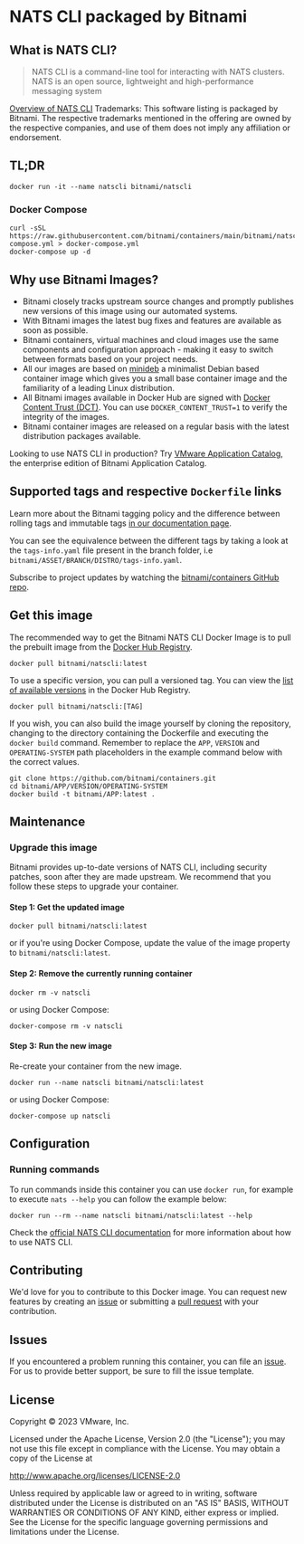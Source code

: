 # NATS CLI packaged by Bitnami

## What is NATS CLI?

> NATS CLI is a command-line tool for interacting with NATS clusters. NATS is an open source, lightweight and high-performance messaging system

[Overview of NATS CLI](https://nats.io/)
Trademarks: This software listing is packaged by Bitnami. The respective trademarks mentioned in the offering are owned by the respective companies, and use of them does not imply any affiliation or endorsement.

## TL;DR

```console
docker run -it --name natscli bitnami/natscli
```

### Docker Compose

```console
curl -sSL https://raw.githubusercontent.com/bitnami/containers/main/bitnami/natscli/docker-compose.yml > docker-compose.yml
docker-compose up -d
```

## Why use Bitnami Images?

- Bitnami closely tracks upstream source changes and promptly publishes new versions of this image using our automated systems.
- With Bitnami images the latest bug fixes and features are available as soon as possible.
- Bitnami containers, virtual machines and cloud images use the same components and configuration approach - making it easy to switch between formats based on your project needs.
- All our images are based on [minideb](https://github.com/bitnami/minideb) a minimalist Debian based container image which gives you a small base container image and the familiarity of a leading Linux distribution.
- All Bitnami images available in Docker Hub are signed with [Docker Content Trust (DCT)](https://docs.docker.com/engine/security/trust/content_trust/). You can use `DOCKER_CONTENT_TRUST=1` to verify the integrity of the images.
- Bitnami container images are released on a regular basis with the latest distribution packages available.

Looking to use NATS CLI in production? Try [VMware Application Catalog](https://bitnami.com/enterprise), the enterprise edition of Bitnami Application Catalog.

## Supported tags and respective `Dockerfile` links

Learn more about the Bitnami tagging policy and the difference between rolling tags and immutable tags [in our documentation page](https://docs.bitnami.com/tutorials/understand-rolling-tags-containers/).

You can see the equivalence between the different tags by taking a look at the `tags-info.yaml` file present in the branch folder, i.e `bitnami/ASSET/BRANCH/DISTRO/tags-info.yaml`.

Subscribe to project updates by watching the [bitnami/containers GitHub repo](https://github.com/bitnami/containers).

## Get this image

The recommended way to get the Bitnami NATS CLI Docker Image is to pull the prebuilt image from the [Docker Hub Registry](https://hub.docker.com/r/bitnami/natscli).

```console
docker pull bitnami/natscli:latest
```

To use a specific version, you can pull a versioned tag. You can view the [list of available versions](https://hub.docker.com/r/bitnami/natscli/tags/) in the Docker Hub Registry.

```console
docker pull bitnami/natscli:[TAG]
```

If you wish, you can also build the image yourself by cloning the repository, changing to the directory containing the Dockerfile and executing the `docker build` command. Remember to replace the `APP`, `VERSION` and `OPERATING-SYSTEM` path placeholders in the example command below with the correct values.

```console
git clone https://github.com/bitnami/containers.git
cd bitnami/APP/VERSION/OPERATING-SYSTEM
docker build -t bitnami/APP:latest .
```

## Maintenance

### Upgrade this image

Bitnami provides up-to-date versions of NATS CLI, including security patches, soon after they are made upstream. We recommend that you follow these steps to upgrade your container.

#### Step 1: Get the updated image

```console
docker pull bitnami/natscli:latest
```

or if you're using Docker Compose, update the value of the image property to `bitnami/natscli:latest`.

#### Step 2: Remove the currently running container

```console
docker rm -v natscli
```

or using Docker Compose:

```console
docker-compose rm -v natscli
```

#### Step 3: Run the new image

Re-create your container from the new image.

```console
docker run --name natscli bitnami/natscli:latest
```

or using Docker Compose:

```console
docker-compose up natscli
```

## Configuration

### Running commands

To run commands inside this container you can use `docker run`, for example to execute `nats --help` you can follow the example below:

```console
docker run --rm --name natscli bitnami/natscli:latest --help
```

Check the [official NATS CLI documentation](https://nats.io/docs/) for more information about how to use NATS CLI.

## Contributing

We'd love for you to contribute to this Docker image. You can request new features by creating an [issue](https://github.com/bitnami/containers/issues) or submitting a [pull request](https://github.com/bitnami/containers/pulls) with your contribution.

## Issues

If you encountered a problem running this container, you can file an [issue](https://github.com/bitnami/containers/issues/new/choose). For us to provide better support, be sure to fill the issue template.

## License

Copyright &copy; 2023 VMware, Inc.

Licensed under the Apache License, Version 2.0 (the "License");
you may not use this file except in compliance with the License.
You may obtain a copy of the License at

<http://www.apache.org/licenses/LICENSE-2.0>

Unless required by applicable law or agreed to in writing, software
distributed under the License is distributed on an "AS IS" BASIS,
WITHOUT WARRANTIES OR CONDITIONS OF ANY KIND, either express or implied.
See the License for the specific language governing permissions and
limitations under the License.
